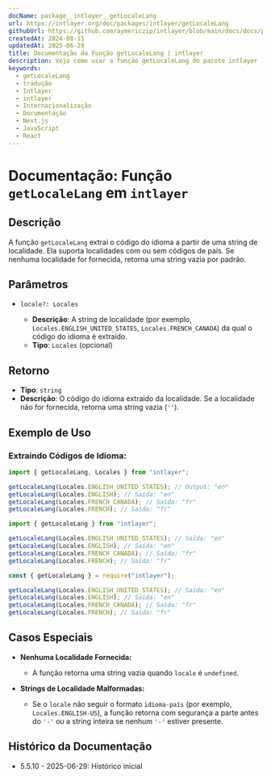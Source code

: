 ```yaml
---
docName: package__intlayer__getLocaleLang
url: https://intlayer.org/doc/packages/intlayer/getLocaleLang
githubUrl: https://github.com/aymericzip/intlayer/blob/main/docs/docs/pt/packages/intlayer/getLocaleLang.md
createdAt: 2024-08-11
updatedAt: 2025-06-29
title: Documentação da Função getLocaleLang | intlayer
description: Veja como usar a função getLocaleLang do pacote intlayer
keywords:
  - getLocaleLang
  - tradução
  - Intlayer
  - intlayer
  - Internacionalização
  - Documentação
  - Next.js
  - JavaScript
  - React
---
```


# Documentação: Função `getLocaleLang` em `intlayer`

## Descrição

A função `getLocaleLang` extrai o código do idioma a partir de uma string de localidade. Ela suporta localidades com ou sem códigos de país. Se nenhuma localidade for fornecida, retorna uma string vazia por padrão.

## Parâmetros

- `locale?: Locales`

  - **Descrição**: A string de localidade (por exemplo, `Locales.ENGLISH_UNITED_STATES`, `Locales.FRENCH_CANADA`) da qual o código do idioma é extraído.
  - **Tipo**: `Locales` (opcional)

## Retorno

- **Tipo**: `string`
- **Descrição**: O código do idioma extraído da localidade. Se a localidade não for fornecida, retorna uma string vazia (`''`).

## Exemplo de Uso

### Extraindo Códigos de Idioma:

```typescript codeFormat="typescript"
import { getLocaleLang, Locales } from "intlayer";

getLocaleLang(Locales.ENGLISH_UNITED_STATES); // Output: "en"
getLocaleLang(Locales.ENGLISH); // Saída: "en"
getLocaleLang(Locales.FRENCH_CANADA); // Saída: "fr"
getLocaleLang(Locales.FRENCH); // Saída: "fr"
```

```javascript codeFormat="esm"
import { getLocaleLang } from "intlayer";

getLocaleLang(Locales.ENGLISH_UNITED_STATES); // Saída: "en"
getLocaleLang(Locales.ENGLISH); // Saída: "en"
getLocaleLang(Locales.FRENCH_CANADA); // Saída: "fr"
getLocaleLang(Locales.FRENCH); // Saída: "fr"
```

```javascript codeFormat="commonjs"
const { getLocaleLang } = require("intlayer");

getLocaleLang(Locales.ENGLISH_UNITED_STATES); // Saída: "en"
getLocaleLang(Locales.ENGLISH); // Saída: "en"
getLocaleLang(Locales.FRENCH_CANADA); // Saída: "fr"
getLocaleLang(Locales.FRENCH); // Saída: "fr"
```

## Casos Especiais

- **Nenhuma Localidade Fornecida:**

  - A função retorna uma string vazia quando `locale` é `undefined`.

- **Strings de Localidade Malformadas:**
  - Se o `locale` não seguir o formato `idioma-país` (por exemplo, `Locales.ENGLISH-US`), a função retorna com segurança a parte antes do `'-'` ou a string inteira se nenhum `'-'` estiver presente.

## Histórico da Documentação

- 5.5.10 - 2025-06-29: Histórico inicial
